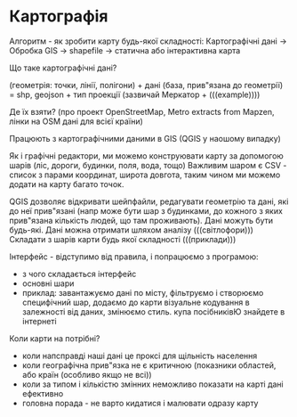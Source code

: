 # Картографія

Алгоритм - як зробити карту будь-якої складності:
Картографічні дані -> Обробка GIS -> shapefile -> статична або інтерактивна карта

Що таке картографічні дані?

(геометрія: точки, лінії, полігони) + дані (база, прив"язана до геометрії) = shp, geojson + тип проекції (зазвичай Меркатор + (((example))))

Де їх взяти? (про проект OpenStreetMap, Metro extracts from Mapzen, лінки на OSM дані для всієї країни)


Працюють з картографічними даними в GIS (QGIS у наошому випадку)

Як і графічні редактори, ми можемо конструювати карту за допомогою шарів (ліс, дороги, будинки, поля, вода, тощо)
Важливим шаром є CSV - список з парами координат, широта довгота, таким чином ми можемо додати на карту багато точок.


QGIS дозволяє відкривати шейпфайли, редагувати геометрію та дані, які до неї прив"язані (напр може бути шар з будинками, до кожного з яких
прив"язана кількість людей, що там проживають). Дані можуть бути будь-які. Дані можна отримати шляхом аналізу (((світлофори))) Складати з шарів карти будь якої складності (((приклади)))



Інтерфейс - відступимо від правила, і попрацюємо з програмою:
- з чого складається інтерфейс
- основні шари
- приклад: завантажуємо дані по місту, фільтруємо і створюємо специфічний шар, додаємо до карти візуальне кодування в залежності від 
даних, змінюємо стиль. купа посібниківЮ знайдете в інтернеті



Коли карти на потрібні?
- коли напсправді наші дані це проксі для  щільність населення
- коли географічна прив"язка не є критичною (показники областей, або країн (особливо якщо не всі))
- коли за типом і кількістю змінних неможливо показати на карті дані ефективно
- головна порада - не варто кидатися і малювати одразу карту 


